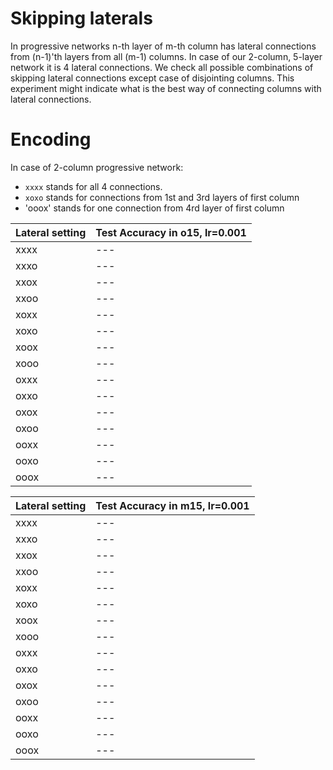 # Skipping laterals

In progressive networks n-th layer of m-th column has lateral connections from (n-1)'th layers from all (m-1) columns. In case of our 2-column, 5-layer network it is 4 lateral connections. We check all possible combinations of skipping lateral connections except case of disjointing columns. This experiment might indicate what is the best way of connecting columns with lateral connections.

# Encoding

In case of 2-column progressive network:

- `xxxx` stands for all 4 connections.
- `xoxo` stands for connections from 1st and 3rd layers of first column
- 'ooox' stands for one connection from 4rd layer of first column

Lateral setting | Test Accuracy in o15, lr=0.001
--- | ---
xxxx | ---
xxxo | ---
xxox | ---
xxoo | ---
xoxx | ---
xoxo | ---
xoox | ---
xooo | ---
oxxx | ---
oxxo | ---
oxox | ---
oxoo | ---
ooxx | ---
ooxo | ---
ooox | ---

Lateral setting | Test Accuracy in m15, lr=0.001
--- | ---
xxxx | ---
xxxo | ---
xxox | ---
xxoo | ---
xoxx | ---
xoxo | ---
xoox | ---
xooo | ---
oxxx | ---
oxxo | ---
oxox | ---
oxoo | ---
ooxx | ---
ooxo | ---
ooox | ---
